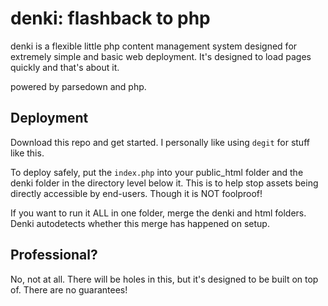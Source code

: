 # denki: flashback to php

denki is a flexible little php content management system designed for extremely simple and basic web deployment. It's designed to load pages quickly and that's about it.

powered by parsedown and php.

## Deployment

Download this repo and get started. I personally like using `degit` for stuff like this.

To deploy safely, put the `index.php` into your public_html folder and the denki folder in the directory level below it. This is to help stop assets being directly accessible by end-users. Though it is NOT foolproof!

If you want to run it ALL in one folder, merge the denki and html folders. Denki autodetects whether this merge has happened on setup.

## Professional?

No, not at all. There will be holes in this, but it's designed to be built on top of. There are no guarantees!